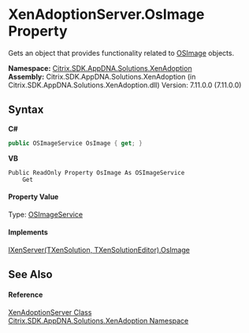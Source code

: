 # XenAdoptionServer.OsImage Property 
 

Gets an object that provides functionality related to <a href="3392740e-a7b4-99c9-3be9-08c56344708c">OSImage</a> objects.

**Namespace:**&nbsp;<a href="2a3ca15a-daca-4e24-783c-63ca2cba5f92">Citrix.SDK.AppDNA.Solutions.XenAdoption</a><br />**Assembly:**&nbsp;Citrix.SDK.AppDNA.Solutions.XenAdoption (in Citrix.SDK.AppDNA.Solutions.XenAdoption.dll) Version: 7.11.0.0 (7.11.0.0)

## Syntax

**C#**
```csharp
public OSImageService OsImage { get; }
```

**VB**
```vbnet
Public ReadOnly Property OsImage As OSImageService
	Get
```


#### Property Value
Type: <a href="4cf2f389-a67d-ba5a-7f17-b1b28d2a5430">OSImageService</a>

#### Implements
<a href="0801b91c-7f2a-d8f7-7fd9-aac37d2be752">IXenServer(TXenSolution, TXenSolutionEditor).OsImage</a><br />

## See Also


#### Reference
<a href="649042cb-17ca-e079-9359-1a07fbb93aec">XenAdoptionServer Class</a><br /><a href="2a3ca15a-daca-4e24-783c-63ca2cba5f92">Citrix.SDK.AppDNA.Solutions.XenAdoption Namespace</a><br />